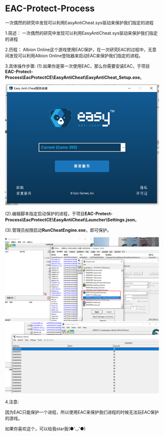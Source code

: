 # EAC-Protect-Process
一次偶然的研究中发现可以利用EasyAntiCheat.sys驱动来保护我们指定的进程

1.简述：
一次偶然的研究中发现可以利用EasyAntiCheat.sys驱动来保护我们指定的进程

2.历程：
Albion Online这个游戏使用EAC保护，在一次研究EAC的过程中，无意间发现可以利用Albion Online登陆器来启动EAC来保护我们指定的进程。

3.具体操作步骤:
(1).如果你是第一次使用EAC，那么你需要安装EAC，于项目**EAC-Protect-Process\EacProtectCE\EasyAntiCheat\EasyAntiCheat_Setup.exe**。

<img src="./image/EasyAntiCheat_Setup.png">

(2).编辑脚本指定启动保护的进程，于项目**EAC-Protect-Process\EacProtectCE\EasyAntiCheat\Launcher\Settings.json**。

(3).管理员权限启动**RunCheatEngine.exe**，即可保护。

<img src="./image/result01.png">

<img src="./image/result02.png">

4.注意:

因为EAC只能保护一个进程，所以使用EAC来保护我们进程的时候无法玩EAC保护的游戏。

如果你喜欢这个，可以给我star我(●'◡'●)

